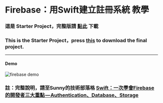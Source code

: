 # Firebase：用Swift建立註冊系統 教學


[id1]: https://medium.com/@sunnyleeyun/swift-%E4%B8%80%E6%AC%A1%E5%AD%B8%E6%9C%83firebase%E7%9A%84%E9%96%8B%E7%99%BC%E8%80%85%E4%B8%89%E5%A4%A7%E9%87%8D%E9%BB%9E-authentication-database-storage-d7ec5708f86f
[id2]: https://github.com/sunnyleeyun/RegisterStepByStepFinal/archive/master.zip

### 這是 Starter Project，完整版請 [點此][id2] 下載 ###
### This is the Starter Project，press [this][id2] to download the final project. ###
-----------
#### Demo ####
![firebase demo](https://user-images.githubusercontent.com/20850892/27823727-b9385a38-60dc-11e7-91e0-d0df7d52707f.gif)


### 註：完整說明，請至Sunny的技術部落格 [ Swift：一次學會Firebase的開發者三大重點 — Authentication、Database、Storage ][id1] ###
